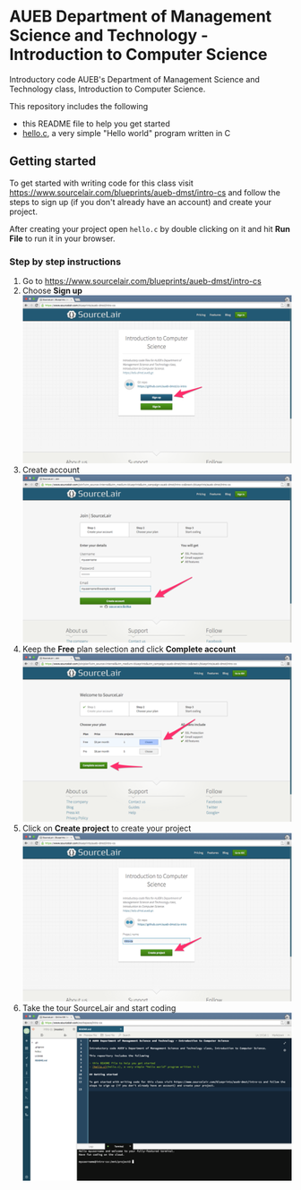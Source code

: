 # AUEB Department of Management Science and Technology - Introduction to Computer Science

Introductory code AUEB's Department of Management Science and Technology class, Introduction to Computer Science.

This repository includes the following

- this README file to help you get started
- [hello.c](hello.c), a very simple "Hello world" program written in C

## Getting started

To get started with writing code for this class visit https://www.sourcelair.com/blueprints/aueb-dmst/intro-cs and follow the steps to sign up (if you don't already have an account) and create your project.

After creating your project open `hello.c` by double clicking on it and hit **Run File** to run it in your browser.

### Step by step instructions

1. Go to https://www.sourcelair.com/blueprints/aueb-dmst/intro-cs
2. Choose **Sign up**
   ![Click Sign up in Blueprint](screenshots/sourcelair-steps-1-blueprint-signup.png)
3. Create account
   ![Create account](screenshots/sourcelair-steps-2-create-account.png)
4. Keep the **Free** plan selection and click **Complete account**
   ![Complete account](screenshots/sourcelair-steps-3-complete-account.png)
5. Click on **Create project** to create your project
   ![Complete account](screenshots/sourcelair-steps-4-create-project.png)
6. Take the tour SourceLair and start coding
   ![Start coding](screenshots/sourcelair-steps-5-start-coding.png)
